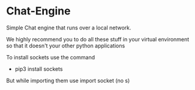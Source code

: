 # Chat-Engine #

Simple Chat engine that runs over a local network.

We highly recommend you to do all these stuff in your virtual environment so that it doesn't your other python applications

To install sockets use the command

* pip3 install sockets

But while importing them use import socket (no s)


